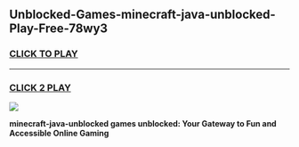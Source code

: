 
## Unblocked-Games-minecraft-java-unblocked-Play-Free-78wy3
<h3>
<a href="https://premium76.site?title=minecraft-java-unblocked&ref=10A">CLICK TO PLAY</a></h3>
<hr>

<h3>
<a href="https://premium76.site?title=minecraft-java-unblocked&ref=10A">CLICK 2 PLAY</a>
  
</h3>

<a href="https://premium76.site?title=minecraft-java-unblocked&ref=10A"><img src="https://clearcache.store/games.png"></a>


**minecraft-java-unblocked games unblocked: Your Gateway to Fun and Accessible Online Gaming**
